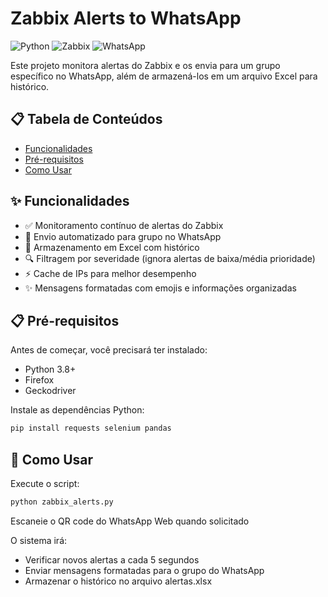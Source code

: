 # Zabbix Alerts to WhatsApp

![Python](https://img.shields.io/badge/python-3.8+-blue.svg)
![Zabbix](https://img.shields.io/badge/Zabbix-5.0+-orange.svg)
![WhatsApp](https://img.shields.io/badge/WhatsApp-Web-green.svg)

Este projeto monitora alertas do Zabbix e os envia para um grupo específico no WhatsApp, além de armazená-los em um arquivo Excel para histórico.

## 📋 Tabela de Conteúdos
- [Funcionalidades](#✨-funcionalidades)
- [Pré-requisitos](#📋-pré-requisitos)
- [Como Usar](#🚀-como-usar)
<a name="funcionalidades"></a>
## ✨ Funcionalidades

- ✅ Monitoramento contínuo de alertas do Zabbix
- 📲 Envio automatizado para grupo no WhatsApp
- 💾 Armazenamento em Excel com histórico
- 🔍 Filtragem por severidade (ignora alertas de baixa/média prioridade)
- ⚡ Cache de IPs para melhor desempenho
- ✨ Mensagens formatadas com emojis e informações organizadas
<a name="pre-requisitos"></a>
## 📋 Pré-requisitos

Antes de começar, você precisará ter instalado:

- Python 3.8+
- Firefox
- Geckodriver

Instale as dependências Python:
```bash
pip install requests selenium pandas
```
<a name="como-usar"></a>
## 🚀 **Como Usar**
Execute o script:
```bash
python zabbix_alerts.py
```
Escaneie o QR code do WhatsApp Web quando solicitado

O sistema irá:
- Verificar novos alertas a cada 5 segundos
- Enviar mensagens formatadas para o grupo do WhatsApp
- Armazenar o histórico no arquivo alertas.xlsx
